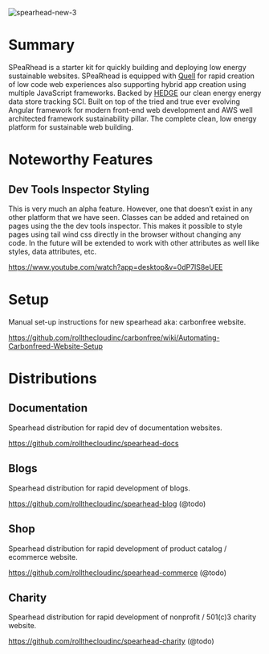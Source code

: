 ![spearhead-new-3](https://github.com/rollthecloudinc/spearhead/assets/73197190/99034202-f450-4529-905c-f3467deaad1d)

# Summary

SPeaRhead is a starter kit for quickly building and deploying low energy sustainable websites. SPeaRhead is equipped with [Quell](https://github.com/rollthecloudinc/quell) for rapid creation of low code web experiences also supporting hybrid app creation using multiple JavaScript frameworks. Backed by [HEDGE](https://github.com/rollthecloudinc/hedge) our clean energy energy data store tracking SCI. Built on top of the tried and true ever evolving Angular framework for modern front-end web development and AWS well architected framework sustainability pillar. The complete clean, low energy platform for sustainable web building.

# Noteworthy Features

## Dev Tools Inspector Styling

This is very much an alpha feature. However, one that doesn’t exist in any other platform that we have seen. Classes can be added and retained on pages using the the dev tools inspector. This makes it possible to style pages using tail wind css directly in the browser without changing any code. In the future will be extended to work with other attributes as well like styles, data attributes, etc.

https://www.youtube.com/watch?app=desktop&v=0dP7lS8eUEE

# Setup

Manual set-up instructions for new spearhead aka: carbonfree website.

https://github.com/rollthecloudinc/carbonfree/wiki/Automating-Carbonfreed-Website-Setup

# Distributions

## Documentation

Spearhead distribution for rapid dev of documentation websites.

https://github.com/rollthecloudinc/spearhead-docs

## Blogs

Spearhead distribution for rapid development of blogs.

https://github.com/rollthecloudinc/spearhead-blog (@todo)

## Shop

Spearhead distribution for rapid development of product catalog / ecommerce website.

https://github.com/rollthecloudinc/spearhead-commerce (@todo)

## Charity

Spearhead distribution for rapid development of nonprofit / 501(c)3 charity website.

https://github.com/rollthecloudinc/spearhead-charity (@todo)
